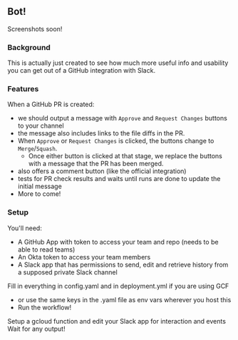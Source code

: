 ## Bot!

Screenshots soon!

### Background

This is actually just created to see how much more useful info and usability you can get out of a GitHub integration with Slack.

### Features

When a GitHub PR is created:
  - we should output a message with `Approve` and `Request Changes` buttons to your channel
  - the message also includes links to the file diffs in the PR.
  - When `Approve` or `Request Changes` is clicked, the buttons change to `Merge`/`Squash`.  
    - Once either button is clicked at that stage, we replace the buttons with a message that the PR has been merged.
  - also offers a comment button (like the official integration)
  - tests for PR check results and waits until runs are done to update the initial message
  - More to come!

### Setup

You'll need:
- A GitHub App with token to access your team and repo (needs to be able to read teams)
- An Okta token to access your team members
- A Slack app that has permissions to send, edit and retrieve history from a supposed private Slack channel

Fill in everything in config.yaml and in deployment.yml if you are using GCF
  - or use the same keys in the .yaml file as env vars wherever you host this
  - Run the workflow!

Setup a gcloud function and edit your Slack app for interaction and events  
Wait for any output!
